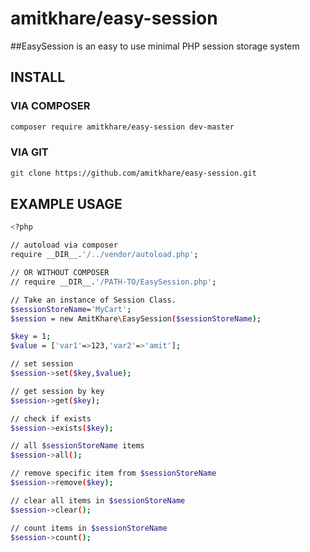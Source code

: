 # amitkhare/easy-session

##EasySession is an easy to use minimal PHP session storage system

## INSTALL
### VIA COMPOSER
```sh
composer require amitkhare/easy-session dev-master
```
### VIA GIT
```sh
git clone https://github.com/amitkhare/easy-session.git
```



## EXAMPLE USAGE

```sh
<?php

// autoload via composer
require __DIR__.'/../vendor/autoload.php';

// OR WITHOUT COMPOSER
// require __DIR__.'/PATH-TO/EasySession.php';

// Take an instance of Session Class.
$sessionStoreName='MyCart';
$session = new AmitKhare\EasySession($sessionStoreName);

$key = 1;
$value = ['var1'=>123,'var2'=>'amit'];

// set session
$session->set($key,$value);

// get session by key
$session->get($key);

// check if exists
$session->exists($key);

// all $sessionStoreName items
$session->all();

// remove specific item from $sessionStoreName
$session->remove($key);

// clear all items in $sessionStoreName
$session->clear();

// count items in $sessionStoreName
$session->count();



```
